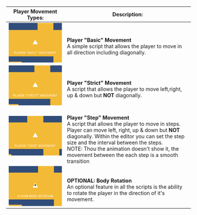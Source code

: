 | Player Movement Types: | Description: | 
| ------------ | ------------ |
| ![alt text](https://github.com/RMIT-nRt/UnityCodeClips/blob/main/1.%20Player%20Controllers/_gifs/PlayerBasicMovement.gif) | <br/>**Player "Basic" Movement** <br/>A simple script that allows the player to move in all direction including diagonally.|
| ![alt text](https://github.com/RMIT-nRt/UnityCodeClips/blob/main/1.%20Player%20Controllers/_gifs/PlayerStrictMovement.gif) | <br/>**Player "Strict" Movement** <br/>A script that allows the player to move left,right, up & down but **NOT** diagonally.|
| ![alt text](https://github.com/RMIT-nRt/UnityCodeClips/blob/main/1.%20Player%20Controllers/_gifs/PlayerGridMovement.gif) | <br/>**Player "Step" Movement** <br/>A script that allows the player to move in steps. Player can move left, right, up & down but **NOT** diagonally. Within the editor you can set the step size and the interval between the steps. <br/>NOTE: Thou the animation doesn't show it, the movement between the each step is a smooth transition|
| ![alt text](https://github.com/RMIT-nRt/UnityCodeClips/blob/main/1.%20Player%20Controllers/_gifs/BodyRotation.gif) | <br/>**OPTIONAL: Body Rotation** <br/>An optional feature in all the scripts is the ability to rotate the player in the direction of it's movement.|
